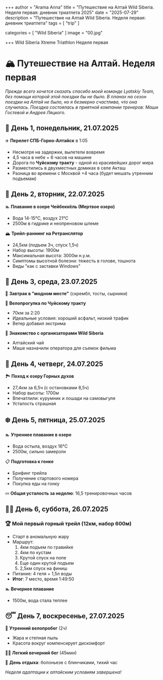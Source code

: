 

+++
author = "Arama Anna"
title = "Путешествие на Алтай Wild Siberia. Неделя первая: дневник триатлета 2025"
date = "2025-07-29"
description = "Путешествие на Алтай Wild Siberia. Неделя первая: дневник триатлета"
tags = [
    "trip"
]

categories = [
    "Wild Siberia"
]
image = "00.jpg"


+++
Wild Siberia Xtreme Triathlon
Неделя первая

<!--more-->
# 🏔️ Путешествие на Алтай. Неделя первая

*Прежде всего хочется сказать спасибо моей команде Lyatskiy Team, без помощи которой этой поездки бы не было. В планах на сезон поездки на Алтай не было, но я безмерно счастлива, что она случилась. Поездка состоялась в приятной компании тренеров: Маши Гостевой и Андрея Ляцкого.*

## 📅 День 1, понедельник, 21.07.2025
✈️ **Перелет СПБ-Горно-Алтайск** в 1:05  
- Несмотря на задержки, вылетели вовремя  
- 4,5 часа в небе + 6 часов на машине  
- Дорога по **Чуйскому тракту** - одной из красивейших дорог мира  
- Разместились в двухместных домиках в селе Акташ  
- Разница во времени с Москвой +4 часа (будет мешать утренним подъемам)  

## 🌄 День 2, вторник, 22.07.2025
🏊 **Плавание в озере Чейбеккёль (Мертвое озеро)**  
- Вода 14-15°C, воздух 21°C  
- 2500м в гидрике и неопреновом шлеме  

🏔️ **Трейл-раннинг на Ретранслятор**  
- 24,5км (подъем 3ч, спуск 1,5ч)  
- Набор высоты: 1900м  
- Максимальная высота: 3000м н.у.м.  
- Симптомы высотной болезни: тяжесть в голове, тошнота  
- Виды "как с заставки Windows"  

## 🚴 День 3, среда, 23.07.2025
🥞 **Завтрак в "модном месте"** (скрембл, тосты, сырники)  

🚴 **Велопрогулка по Чуйскому тракту**  
- 70км за 2:20  
- Идеальные условия: хороший асфальт, низкий трафик  
- Ветер добавил экстрима  

🍲 **Знакомство с организаторами Wild Siberia**  
- Алтайский чай  
- Маше назначили оператора для съемок фильма  

## 🥾 День 4, четверг, 24.07.2025
🏞️ **Поход к озеру Горных духов**  
- 27,4км за 6,5ч (с остановками 8,5ч)  
- Набор высоты: 1700м  
- Впечатлили: курумник и лошади на самовыгуле  
- Усталость страшная  

## ❄️ День 5, пятница, 25.07.2025
🏊 **Утреннее плавание в озере**  
- Вода остыла, воздух 16°C  
- 2500м, сильно замерзли  

📋 **Подготовка к гонке**  
- Брифинг трейла  
- Получение стартового номера  
- Покупка еды на гонку  

💤 **Общая усталость за неделю**: 16,5 тренировочных часов  

## 🏃‍♀️ День 6, суббота, 26.07.2025
### 🏆 Мой первый горный трейл (12км, набор 600м)
- Старт в аномальную жару  
- Маршрут:  
  1. 4км подъем по гравийке  
  2. 4км по кустам  
  3. Крутой спуск на попе  
  4. Еще один крутой подъем  
  5. 2,5км спуск на финиш  
- Питание: 4 геля + 1,5л воды  
- **Итог**: 7 место, время 1:49:50  

🏊 **Вечернее плавание**  
- 1500м, вода стала теплее  

## 😴 День 7, воскресенье, 27.07.2025
🚴 **Утренний велопробег** (2ч)  
- Жара и степная пыль  
- Красота вокруг компенсирует дискомфорт  

🏃‍♀️ **Легкий вечерний бег** (45мин)  

🍝 **День отдыха**: болоньезе с блинчиками, тихий час  

*Неделя адаптации к алтайским условиям завершена!*  